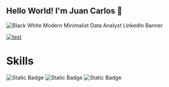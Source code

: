 ## Hello World! I'm Juan Carlos 👋

![Black   White Modern Minimalist Data Analyst LinkedIn Banner](https://github.com/user-attachments/assets/cc94f490-de6f-4c35-9109-a61c2165186f)

[![test](https://img.shields.io/badge/Linkedin-blue?style=plastic)](https://www.linkedin.com/in/juancarlos-pedroza-dataanalyst/)



# Skills
![Static Badge](https://img.shields.io/badge/Python-yellow?logo=python) ![Static Badge](https://img.shields.io/badge/SQL-blue) ![Static Badge](https://img.shields.io/badge/Tableau-orange)



<!--
**Juancarlospedroza/Juancarlospedroza** is a ✨ _special_ ✨ repository because its `README.md` (this file) appears on your GitHub profile.

Here are some ideas to get you started:

- 🔭 I’m currently working on ...
- 🌱 I’m currently learning ...
- 👯 I’m looking to collaborate on ...
- 🤔 I’m looking for help with ...
- 💬 Ask me about ...
- 📫 How to reach me: ...
- 😄 Pronouns: ...
- ⚡ Fun fact: ...
-->
